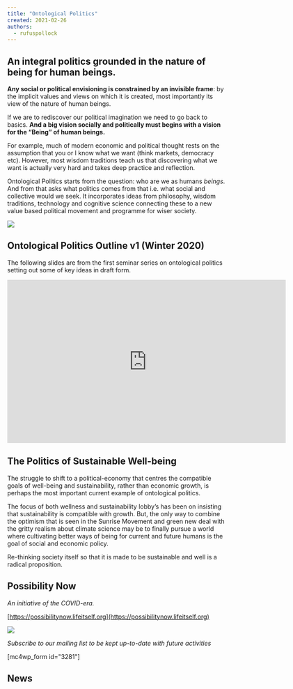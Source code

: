 ```yaml
---
title: "Ontological Politics"
created: 2021-02-26
authors: 
  - rufuspollock
---
```


## An integral politics grounded in the nature of being for human beings.

**Any social or political envisioning is constrained by an invisible frame**: by the implicit values and views on which it is created, most importantly its view of the nature of human beings.

If we are to rediscover our political imagination we need to go back to basics. **And a big vision socially and politically must begins with a vision for the “Being” of human beings.**

For example, much of modern economic and political thought rests on the assumption that you or I know what we want (think markets, democracy etc). However, most wisdom traditions teach us that discovering what we want is actually very hard and takes deep practice and reflection.

Ontological Politics starts from the question: who are we as humans _beings_. And from that asks what politics comes from that i.e. what social and collective would we seek. It incorporates ideas from philosophy, wisdom traditions, technology and cognitive science connecting these to a new value based political movement and programme for wiser society.

![](assets/images/image_2021-04-16_172851-1024x570.png)

## Ontological Politics Outline v1 (Winter 2020)

The following slides are from the first seminar series on ontological politics setting out some of key ideas in draft form.

<iframe src="https://docs.google.com/presentation/d/e/2PACX-1vQDD6DXBMqUVz6LpwCR31UW6hN4QnJ0HqJ9sRzWx5w8M-QoJEDhVV9iB44M8XS96JMAkxfn6yr_OSKi/embed?start=false&amp;loop=false&amp;delayms=3000" frameborder="0" width="640" height="375" allowfullscreen="true" mozallowfullscreen="true" webkitallowfullscreen="true"></iframe>

## The Politics of Sustainable Well-being

The struggle to shift to a political-economy that centres the compatible goals of well-being and sustainability, rather than economic growth, is perhaps the most important current example of ontological politics.

The focus of both wellness and sustainability lobby’s has been on insisting that sustainability is compatible with growth. But, the only way to combine the optimism that is seen in the Sunrise Movement and green new deal with the gritty realism about climate science may be to finally pursue a world where cultivating better ways of being for current and future humans is the goal of social and economic policy. 

Re-thinking society itself so that it is made to be sustainable and well is a radical proposition.

## Possibility Now

_An initiative of the COVID-era._

[https://possibilitynow.lifeitself.org](https://possibilitynow.lifeitself.org)

![](assets/images/Opera-Snapshot_2021-11-17_205152_possibilitynow.lifeitself.org_-1024x586.png)

_Subscribe_ _to our mailing list to be kept up-to-date with future activities_

\[mc4wp\_form id="3281"\]

## News
